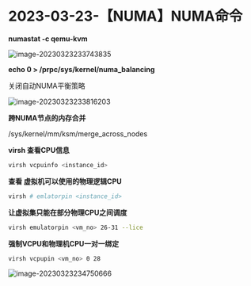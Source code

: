 # 2023-03-23-【NUMA】NUMA命令

**numastat -c qemu-kvm**

![image-20230323233743835](C:\Users\Administrator\AppData\Roaming\Typora\typora-user-images\image-20230323233743835.png)

**echo 0 > /prpc/sys/kernel/numa_balancing**

关闭自动NUMA平衡策略

![image-20230323233816203](C:\Users\Administrator\AppData\Roaming\Typora\typora-user-images\image-20230323233816203.png)



**跨NUMA节点的内存合并**

/sys/kernel/mm/ksm/merge_across_nodes





**virsh 查看CPU信息**

```bash
virsh vcpuinfo <instance_id>
```



**查看 虚拟机可以使用的物理逻辑CPU**

```bash
virsh # emlatorpin <instance_id>	
```



**让虚拟集只能在部分物理CPU之间调度**

```bash
virsh emulatorpin <vm_no> 26-31 --lice
```



**强制VCPU和物理机CPU一对一绑定**

```bash
virsh vcpupin <vm_no> 0 28
```

![image-20230323234750666](C:\Users\Administrator\AppData\Roaming\Typora\typora-user-images\image-20230323234750666.png)